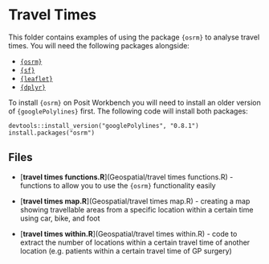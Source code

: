 # Travel Times

This folder contains examples of using the package `{osrm}` to analyse travel times. You will need the following packages alongside:

-   [`{osrm}`](https://cran.r-project.org/package=osrm)
-   [`{sf}`](https://r-spatial.github.io/sf/)
-   [`{leaflet}`](https://rstudio.github.io/leaflet/)
-   [`{dplyr}`](https://dplyr.tidyverse.org/)

To install `{osrm}` on Posit Workbench you will need to install an older version of `{googlePolylines}` first. The following code will install both packages:

    devtools::install_version("googlePolylines", "0.8.1")
    install.packages("osrm")

## Files

-   [**travel times functions.R**](Geospatial/travel times functions.R) - functions to allow you to use the `{osrm}` functionality easily

-   [**travel times map.R**](Geospatial/travel times map.R) - creating a map showing travellable areas from a specific location within a certain time using car, bike, and foot

-   [**travel times within.R**](Geospatial/travel times within.R) - code to extract the number of locations within a certain travel time of another location (e.g. patients within a certain travel time of GP surgery)

